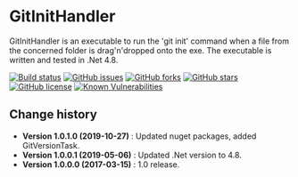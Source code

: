 GitInitHandler
===============

GitInitHandler is an executable to run the 'git init' command when a file from the concerned folder is drag'n'dropped onto the exe.
The executable is written and tested in .Net 4.8.

[![Build status](https://ci.appveyor.com/api/projects/status/qxlolyonkcf53ouj?svg=true)](https://ci.appveyor.com/project/SeppPenner/gitinithandler)
[![GitHub issues](https://img.shields.io/github/issues/SeppPenner/GitInitHandler.svg)](https://github.com/SeppPenner/GitInitHandler/issues)
[![GitHub forks](https://img.shields.io/github/forks/SeppPenner/GitInitHandler.svg)](https://github.com/SeppPenner/GitInitHandler/network)
[![GitHub stars](https://img.shields.io/github/stars/SeppPenner/GitInitHandler.svg)](https://github.com/SeppPenner/GitInitHandler/stargazers)
[![GitHub license](https://img.shields.io/badge/license-AGPL-blue.svg)](https://raw.githubusercontent.com/SeppPenner/GitInitHandler/master/License.txt)
[![Known Vulnerabilities](https://snyk.io/test/github/SeppPenner/GitInitHandler/badge.svg)](https://snyk.io/test/github/SeppPenner/GitInitHandler)

Change history
--------------

* **Version 1.0.1.0 (2019-10-27)** : Updated nuget packages, added GitVersionTask.
* **Version 1.0.0.1 (2019-05-06)** : Updated .Net version to 4.8.
* **Version 1.0.0.0 (2017-03-15)** : 1.0 release.
